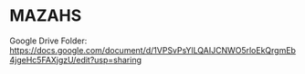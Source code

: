 # MAZAHS
Google Drive Folder: https://docs.google.com/document/d/1VPSvPsYlLQAIJCNWO5rloEkQrgmEb4jgeHc5FAXjgzU/edit?usp=sharing

